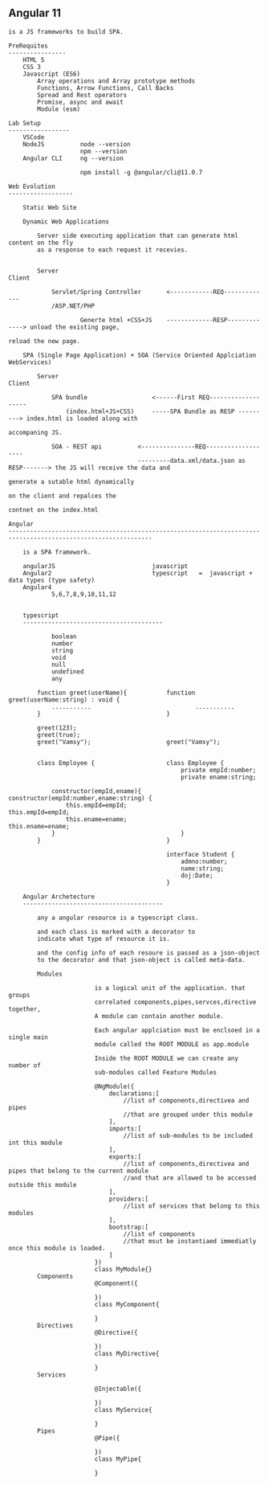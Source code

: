 Angular 11
-----------------------------------------------------------------------------

    is a JS frameworks to build SPA.

    PreRequites
    ----------------
        HTML 5
        CSS 3
        Javascript (ES6)
            Array operations and Array prototype methods
            Functions, Arrow Functions, Call Backs
            Spread and Rest operators
            Promise, async and await
            Module (esm)

    Lab Setup
    -----------------
        VSCode 
        NodeJS          node --version
                        npm --version
        Angular CLI     ng --version

                        npm install -g @angular/cli@11.0.7

    Web Evolution
    ------------------

        Static Web Site

        Dynamic Web Applications

            Server side executing application that can generate html content on the fly
            as a response to each request it recevies.


            Server                                                              Client

                Servlet/Spring Controller       <------------REQ-------------
                /ASP.NET/PHP

                        Generte html +CSS+JS    -------------RESP-------------> unload the existing page,
                                                                                reload the new page.

        SPA (Single Page Application) + SOA (Service Oriented Applciation WebServices)

            Server                                                              Client

                SPA bundle                  <------First REQ-------------------
                    (index.html+JS+CSS)     -----SPA Bundle as RESP ---------> index.html is loaded along with
                                                                                accompaning JS.

                SOA - REST api          <---------------REQ-------------------
                                        ---------data.xml/data.json as RESP-------> the JS will receive the data and
                                                                                generate a sutable html dynamically
                                                                                on the client and repalces the 
                                                                                contnet on the index.html

    Angular
    --------------------------------------------------------------------------------------------------------------

        is a SPA framework.

        angularJS                           javascript
        Angular2                            typescript   =  javascript + data types (type safety)
        Angular4
                5,6,7,8,9,10,11,12


        typescript
        ---------------------------------------

                boolean
                number
                string
                void
                null
                undefined
                any

            function greet(userName){           function greet(userName:string) : void {
                ...........                             ...........
            }                                   }

            greet(123);
            greet(true);
            greet("Vamsy");                     greet("Vamsy");


            class Employee {                    class Employee {
                                                    private empId:number;
                                                    private ename:string;

                constructor(empId,ename){           constructor(empId:number,ename:string) {
                    this.empId=empId;                       this.empId=empId;
                    this.ename=ename;                       this.ename=ename;
                }                                   }
            }                                   }

                                                interface Student {
                                                    admno:number;
                                                    name:string;
                                                    doj:Date;
                                                }

        Angular Archetecture
        ---------------------------------------  

            any a angular resource is a typescript class.
            
            and each class is marked with a decorator to
            indicate what type of resource it is.

            and the config info of each resoure is passed as a json-object
            to the decorator and that json-object is called meta-data.

            Modules

                            is a logical unit of the application. that groups
                            correlated components,pipes,servces,directive together,
                            A module can contain another module.

                            Each angular applciation must be enclsoed in a single main
                            module called the ROOT MODULE as app.module

                            Inside the ROOT MODULE we can create any number of
                            sub-modules called Feature Modules

                            @NgModule({
                                declarations:[
                                    //list of components,directivea and pipes
                                    //that are grouped under this module
                                ],
                                imports:[
                                    //list of sub-modules to be included int this module
                                ],
                                exports:[
                                    //list of components,directivea and pipes that belong to the current module
                                    //and that are allowed to be accessed outside this module
                                ],
                                providers:[
                                    //list of services that belong to this modules
                                ],
                                bootstrap:[
                                    //list of components
                                    //that msut be instantiaed immediatly once this module is loaded.
                                ]
                            })
                            class MyModule{}
            Components
                            @Component({

                            })
                            class MyComponent{

                            }
            Directives
                            @Directive({

                            })
                            class MyDirective{
                                
                            }
            Services

                            @Injectable({

                            })
                            class MyService{
                                
                            }
            Pipes
                            @Pipe({

                            })
                            class MyPipe{
                                
                            }






